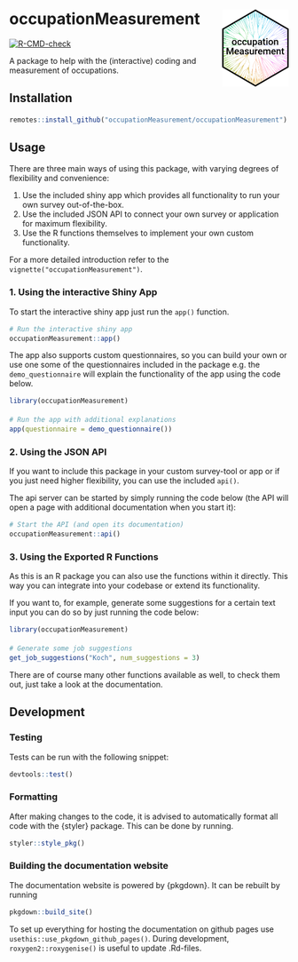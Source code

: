 # occupationMeasurement <img src="man/figures/logo.png" width="120" align="right" />

<!-- badges: start -->
[![R-CMD-check](https://github.com/occupationMeasurement/occupationMeasurement/actions/workflows/R-CMD-check.yaml/badge.svg)](https://github.com/occupationMeasurement/occupationMeasurement/actions/workflows/R-CMD-check.yaml)
<!-- badges: end -->

A package to help with the (interactive) coding and measurement of occupations.

## Installation

```r
remotes::install_github("occupationMeasurement/occupationMeasurement")
```

## Usage

There are three main ways of using this package, with varying degrees of flexibility and convenience:

1. Use the included shiny app which provides all functionality to run your own survey out-of-the-box.
2. Use the included JSON API to connect your own survey or application for maximum flexibility.
3. Use the R functions themselves to implement your own custom functionality.

For a more detailed introduction refer to the `vignette("occupationMeasurement")`.

### 1. Using the interactive Shiny App

To start the interactive shiny app just run the `app()` function.

```r
# Run the interactive shiny app
occupationMeasurement::app()
```

The app also supports custom questionnaires, so you can build your own or use one some of the questionnaires included in the package e.g. the `demo_questionnaire` will explain the functionality of the app using the code below.

```r
library(occupationMeasurement)

# Run the app with additional explanations
app(questionnaire = demo_questionnaire())
```

### 2. Using the JSON API

If you want to include this package in your custom survey-tool or app or if you just need higher flexibility, you can use the included `api()`.

The api server can be started by simply running the code below (the API will open a page with additional documentation when you start it):

```r
# Start the API (and open its documentation)
occupationMeasurement::api()
```

### 3. Using the Exported R Functions

As this is an R package you can also use the functions within it directly. This way you can integrate into your codebase or extend its functionality.

If you want to, for example, generate some suggestions for a certain text input you can do so by just running the code below:

```r
library(occupationMeasurement)

# Generate some job suggestions
get_job_suggestions("Koch", num_suggestions = 3)
```

There are of course many other functions available as well, to check them out, just take a look at the documentation.

## Development

### Testing

Tests can be run with the following snippet:
```r
devtools::test()
```

### Formatting

After making changes to the code, it is advised to automatically format all code with the {styler} package. This can be done by running.

```r
styler::style_pkg()
```

### Building the documentation website
The documentation website is powered by {pkgdown}. It can be rebuilt by running 

```r
pkgdown::build_site()
```

To set up everything for hosting the documentation on github pages use `usethis::use_pkgdown_github_pages()`.
During development, `roxygen2::roxygenise()` is useful to update .Rd-files.